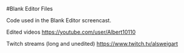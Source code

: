 #Blank Editor Files 

Code used in the Blank Editor screencast. 


Edited videos https://youtube.com/user/Albert10110

Twitch streams (long and unedited) https://www.twitch.tv/alsweigart


